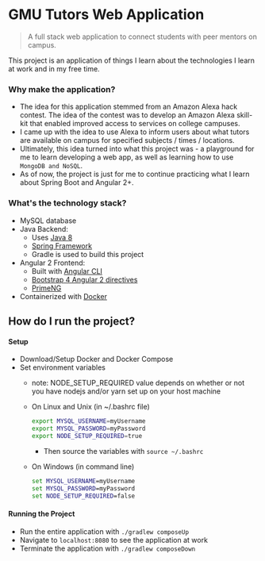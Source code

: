 GMU Tutors Web Application
==========================
> A full stack web application to connect students with peer mentors on campus.

This project is an application of things I learn about the technologies I learn at work and in my free time.

### Why make the application?

- The idea for this application stemmed from an Amazon Alexa hack contest. 
  The idea of the contest was to develop an Amazon Alexa skill-kit that enabled improved access to 
  services on college campuses.
- I came up with the idea to use Alexa to inform users about what tutors are available on campus 
  for specified subjects / times / locations.
- Ultimately, this idea turned into what this project was - a playground for me to learn developing a web app,
  as well as learning how to use `MongoDB and NoSQL`.
- As of now, the project is just for me to continue practicing what I learn about Spring Boot and Angular 2+.
  
### What's the technology stack?

- MySQL database
- Java Backend:
    - Uses [Java 8](http://www.oracle.com/technetwork/java/javase/downloads/jdk8-downloads-2133151.html)
    - [Spring Framework](https://spring.io/)
    - Gradle is used to build this project
- Angular 2 Frontend:
    - Built with [Angular CLI](https://cli.angular.io/)
    - [Bootstrap 4 Angular 2 directives](https://ng-bootstrap.github.io/#/home)
    - [PrimeNG](https://www.primefaces.org/primeng/)
- Containerized with [Docker](https://docs.docker.com/engine/installation/)    

## How do I run the project?

#### Setup
- Download/Setup Docker and Docker Compose
- Set environment variables
  - note: NODE_SETUP_REQUIRED value depends on whether or not you have nodejs and/or yarn set up on your host machine
  
  - On Linux and Unix (in ~/.bashrc file)
    ```bash
    export MYSQL_USERNAME=myUsername
    export MYSQL_PASSWORD=myPassword
    export NODE_SETUP_REQUIRED=true
    ```
    - Then source the variables with `source ~/.bashrc`
  
  - On Windows (in command line)
    ```cmd
    set MYSQL_USERNAME=myUsername
    set MYSQL_PASSWORD=myPassword
    set NODE_SETUP_REQUIRED=false
    ```

#### Running the Project
- Run the entire application with `./gradlew composeUp`
- Navigate to `localhost:8080` to see the application at work
- Terminate the application with `./gradlew composeDown`
